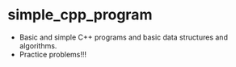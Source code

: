 # simple_cpp_program
<ul><li>Basic and simple C++ programs and basic data structures and algorithms.</li>
<li>Practice problems!!!</li></ul>
